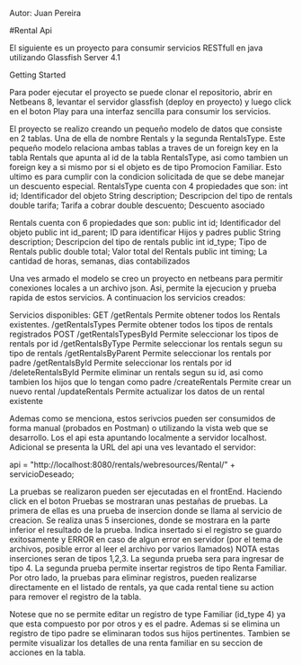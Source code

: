 Autor: Juan Pereira

#Rental Api

El siguiente es un proyecto para consumir servicios RESTfull en java utilizando Glassfish Server 4.1


Getting Started

Para poder ejecutar el proyecto se puede clonar el repositorio, abrir en Netbeans 8, levantar el servidor glassfish (deploy en proyecto) y luego click en el boton Play para una interfaz sencilla para consumir los servicios.

El proyecto se realizo creando un pequeño modelo de datos que consiste en 2 tablas. Una de ella de nombre Rentals y la segunda RentalsType. Este pequeño modelo relaciona ambas tablas a traves de un foreign key en la tabla Rentals que apunta al id de la tabla RentalsType, asi como tambien un foreign key a si mismo por si el objeto es de tipo Promocion Familiar. Esto ultimo es para cumplir con la condicion solicitada de que se debe manejar un descuento especial.
RentalsType cuenta con 4 propiedades que son:
	int id;               Identificador del objeto
  String description;   Descripcion del tipo de rentals
  double  tarifa;       Tarifa a cobrar 
  double  descuento;    Descuento asociado

Rentals cuenta con 6 propiedades que son:
  public int id;             Identificador del objeto
  public int id_parent;      ID para identificar Hijos y padres
  public String description; Descripcion del tipo de rentals
  public int id_type;        Tipo de Rentals
  public double total;       Valor total del Rentals
  public int timing;         La cantidad de horas, semanas, dias contabilizados

 Una ves armado el modelo se creo un proyecto en netbeans para permitir conexiones locales a un archivo json. Asi, permite la ejecucion y prueba rapida de estos servicios. A continuacion los servicios creados:

Servicios disponibles:
GET
	/getRentals
		Permite obtener todos los Rentals existentes.
	/getRentalsTypes
		Permite obtener todos los tipos de rentals registrados
POST
	/getRentalsTypesById
		Permite seleccionar los tipos de rentals por id
	/getRentalsByType
		Permite seleccionar los rentals segun su tipo de rentals 
	/getRentalsByParent
		Permite seleccionar los rentals por padre
	/getRentalsById
		Permite seleccionar los rentals por id
	/deleteRentalsById
		Permite eliminar un rentals segun su id, asi como tambien los hijos que lo tengan como padre
	/createRentals
		Permite crear un nuevo rental
	/updateRentals
		Permite actualizar los datos de un rental existente

Ademas como se menciona, estos serivcios pueden ser consumidos de forma manual (probados en Postman) o utilizando la vista web que se desarrollo. Los el api esta apuntando localmente a servidor localhost. Adicional se presenta la URL del api una ves levantado el servidor:

api = "http://localhost:8080/rentals/webresources/Rental/" + servicioDeseado;

La pruebas se realizaron pueden ser ejecutadas en el frontEnd. Haciendo click en el boton Pruebas se mostraran unas pestañas de pruebas.
La primera de ellas es una prueba de insercion donde se llama al servicio de creacion. Se realiza unas 5 inserciones, donde se mostrara en la parte inferior el resultado de la prueba. Indica insertado si el registro se guardo exitosamente y ERROR en caso de algun error en servidor (por el tema de archivos, posible error al leer el archivo por varios llamados)
NOTA estas inserciones seran de tipos 1,2,3. La segunda prueba sera para ingresar de tipo 4.
La segunda prueba permite insertar registros de tipo Renta Familiar.
Por otro lado, la pruebas para eliminar registros, pueden realizarse directamente en el listado de rentals, ya que cada rental tiene su action para remover el registro de la tabla.

Notese que no se permite editar un registro de type Familiar (id_type 4) ya que esta compuesto por por otros y es el padre. Ademas si se elimina un registro de tipo padre se eliminaran todos sus hijos pertinentes. 
Tambien se permite visualizar los detalles de una renta familiar en su seccion de acciones en la tabla.